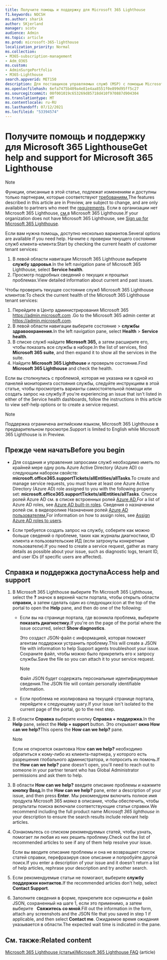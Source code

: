 ```yaml
---
title: Получите помощь и поддержку для Microsoft 365 Lighthouse
f1.keywords: NOCSH
ms.author: sharik
author: SKjerland
manager: scotv
audience: Admin
ms.topic: article
ms.prod: microsoft-365-lighthouse
localization_priority: Normal
ms.collection:
- M365-subscription-management
- Adm_O365
ms.custom:
- AdminSurgePortfolio
- M365-Lighthouse
search.appverid: MET150
description: Для поставщиков управляемых служб (MSP) с помощью Microsoft 365 Lighthouse узнайте, как получить помощь и поддержку.
ms.openlocfilehash: 6efa7475b409a4e81e4aa8551f0e899d95ff5c27
ms.sourcegitcommit: 00f001019c653269d85718d410f970887d904304
ms.translationtype: MT
ms.contentlocale: ru-RU
ms.lasthandoff: 07/12/2021
ms.locfileid: "53394574"
---
```

# <a name="get-help-and-support-for-microsoft-365-lighthouse"></a><span data-ttu-id="07b33-103">Получите помощь и поддержку для Microsoft 365 Lighthouse</span><span class="sxs-lookup"><span data-stu-id="07b33-103">Get help and support for Microsoft 365 Lighthouse</span></span> 

> [!NOTE]
> <span data-ttu-id="07b33-104">Функции, описанные в этой статье, подлежат изменениям и доступны только партнерам, которые соответствуют [требованиям.](m365-lighthouse-requirements.md)</span><span class="sxs-lookup"><span data-stu-id="07b33-104">The features described in this article are in Preview, are subject to change, and are only available to partners who meet the [requirements](m365-lighthouse-requirements.md).</span></span> <span data-ttu-id="07b33-105">Если в организации нет Microsoft 365 Lighthouse, [см.](m365-lighthouse-sign-up.md)в Microsoft 365 Lighthouse.</span><span class="sxs-lookup"><span data-stu-id="07b33-105">If your organization does not have Microsoft 365 Lighthouse, see [Sign up for Microsoft 365 Lighthouse](m365-lighthouse-sign-up.md).</span></span>

<span data-ttu-id="07b33-106">Если вам нужна помощь, доступно несколько вариантов.</span><span class="sxs-lookup"><span data-stu-id="07b33-106">Several options are available if you need help.</span></span> <span data-ttu-id="07b33-107">Начните с проверки текущего состояния служб клиента-клиента:</span><span class="sxs-lookup"><span data-stu-id="07b33-107">Start by checking the current health of customer tenant services:</span></span>

1. <span data-ttu-id="07b33-108">В левой области навигации Microsoft 365 Lighthouse выберите **службу здоровья**.</span><span class="sxs-lookup"><span data-stu-id="07b33-108">In the left navigation pane of Microsoft 365 Lighthouse, select **Service health**.</span></span>
2. <span data-ttu-id="07b33-109">Просмотр подробных сведений о текущих и прошлых проблемах.</span><span class="sxs-lookup"><span data-stu-id="07b33-109">View detailed information about current and past issues.</span></span>

<span data-ttu-id="07b33-110">Чтобы проверить текущее состояние служб Microsoft 365 Lighthouse клиентов:</span><span class="sxs-lookup"><span data-stu-id="07b33-110">To check the current health of the Microsoft 365 Lighthouse tenant services:</span></span>

1. <span data-ttu-id="07b33-111">Перейдите в Центр администрирования Microsoft 365 <a href="https://go.microsoft.com/fwlink/p/?linkid=2024339" target="_blank">https://admin.microsoft.com</a> .</span><span class="sxs-lookup"><span data-stu-id="07b33-111">Go to the Microsoft 365 admin center at <a href="https://go.microsoft.com/fwlink/p/?linkid=2024339" target="_blank">https://admin.microsoft.com</a>.</span></span>
2. <span data-ttu-id="07b33-112">В левой области навигации выберите состояние  >  **службы здравоохранения.**</span><span class="sxs-lookup"><span data-stu-id="07b33-112">In the left navigation pane, select **Health** > **Service health**.</span></span>
3. <span data-ttu-id="07b33-113">В списке служб найдите **Microsoft 365,** а затем расширите его, чтобы показать все службы в наборе.</span><span class="sxs-lookup"><span data-stu-id="07b33-113">In the list of services, find **Microsoft 365 suite**, and then expand it to show all the services in the suite.</span></span>
4. <span data-ttu-id="07b33-114">Найдите **Microsoft 365 Lighthouse** и проверьте состояние.</span><span class="sxs-lookup"><span data-stu-id="07b33-114">Find **Microsoft 365 Lighthouse** and check the health.</span></span>

<span data-ttu-id="07b33-115">Если вы столкнулись с проблемой, которая не указана ни в одной из панелей мониторинга состояния службы, следуйте инструкциям в этой статье, чтобы просмотреть варианты самостоятельной помощи или создать запрос на службу.</span><span class="sxs-lookup"><span data-stu-id="07b33-115">If you're experiencing an issue that isn't listed in either of the Service health dashboards, follow the instructions in this article to view self-help options or to create a service request.</span></span>

> [!NOTE]
> <span data-ttu-id="07b33-116">Поддержка ограничена английским языком, Microsoft 365 Lighthouse в предварительном просмотре.</span><span class="sxs-lookup"><span data-stu-id="07b33-116">Support is limited to English while Microsoft 365 Lighthouse is in Preview.</span></span>

## <a name="before-you-begin"></a><span data-ttu-id="07b33-117">Прежде чем начать</span><span class="sxs-lookup"><span data-stu-id="07b33-117">Before you begin</span></span>

- <span data-ttu-id="07b33-118">Для создания и управления запросами служб необходимо иметь по крайней мере одну роль Azure Active Directory (Azure AD) со следующим набором свойств: **microsoft.office365.supportTickets/allEntities/allTasks**.</span><span class="sxs-lookup"><span data-stu-id="07b33-118">To create and manage service requests, you must have at least one Azure Active Directory (Azure AD) role assigned to you with the following property set: **microsoft.office365.supportTickets/allEntities/allTasks**.</span></span> <span data-ttu-id="07b33-119">Список ролей Azure AD см. в списке встроенных ролей [Azure AD.](/azure/active-directory/roles/permissions-reference)</span><span class="sxs-lookup"><span data-stu-id="07b33-119">For a list of Azure AD roles, see [Azure AD built-in roles](/azure/active-directory/roles/permissions-reference).</span></span> <span data-ttu-id="07b33-120">Сведения о назначении ролей см. в видеоролике Назначение ролей [Azure AD пользователям.](/azure/active-directory/roles/manage-roles-portal)</span><span class="sxs-lookup"><span data-stu-id="07b33-120">For information on how to assign roles, see [Assign Azure AD roles to users](/azure/active-directory/roles/manage-roles-portal).</span></span>

- <span data-ttu-id="07b33-121">Если требуется создать запрос на службу, соберите как можно больше сведений о проблеме, таких как журналы диагностики, ID клиента и пользовательские ИД (если затронуты конкретные пользователи).</span><span class="sxs-lookup"><span data-stu-id="07b33-121">If you need to create a service request, gather as many details as possible about your issue, such as diagnostic logs, tenant ID, and user IDs (if specific users are affected).</span></span>

## <a name="access-help-and-support"></a><span data-ttu-id="07b33-122">Справка и поддержка доступа</span><span class="sxs-lookup"><span data-stu-id="07b33-122">Access help and support</span></span>

1.  <span data-ttu-id="07b33-123">В Microsoft 365 Lighthouse выберите **?**</span><span class="sxs-lookup"><span data-stu-id="07b33-123">In Microsoft 365 Lighthouse, select the **?**</span></span> <span data-ttu-id="07b33-124">значок в верхней части портала, чтобы открыть области **справки,** а затем сделать один из следующих:</span><span class="sxs-lookup"><span data-stu-id="07b33-124">icon at the top of the portal to open the **Help** pane, and then do one of the following:</span></span>
    
    -  <span data-ttu-id="07b33-125">Если вы на странице портала, где возникла проблема, выберите **показать диагностику.**</span><span class="sxs-lookup"><span data-stu-id="07b33-125">If you're on the page of the portal where the issue occurred, select **Show diagnostics**.</span></span>

        <span data-ttu-id="07b33-126">Это создаст JSON-файл с информацией, которая поможет агентам поддержки устранить проблему.</span><span class="sxs-lookup"><span data-stu-id="07b33-126">This will create a JSON file with information to help Support agents troubleshoot your issue.</span></span> <span data-ttu-id="07b33-127">Сохраните файл, чтобы можно было прикрепить его к запросу службы.</span><span class="sxs-lookup"><span data-stu-id="07b33-127">Save the file so you can attach it to your service request.</span></span>

        > [!NOTE]
        > <span data-ttu-id="07b33-128">Файл JSON будет содержать персональные идентифицируемые сведения.</span><span class="sxs-lookup"><span data-stu-id="07b33-128">The JSON file will contain personally identifiable information.</span></span>

    -  <span data-ttu-id="07b33-129">Если проблема не изолирована на текущей странице портала, перейдите к следующему шагу.</span><span class="sxs-lookup"><span data-stu-id="07b33-129">If your issue isn't isolated to the current page of the portal, go to the next step.</span></span>

2.  <span data-ttu-id="07b33-130">В области **Справка** выберите кнопку **Справка + поддержка.**</span><span class="sxs-lookup"><span data-stu-id="07b33-130">In the **Help** pane, select the **Help + support** button.</span></span> <span data-ttu-id="07b33-131">Это открывает **окно How can we help?**</span><span class="sxs-lookup"><span data-stu-id="07b33-131">This opens the **How can we help?** pane.</span></span>

    > [!NOTE]
    > <span data-ttu-id="07b33-132">Если не откроется окантовка How **can we help?** необходимо обратиться к кому-либо из клиента-партнера, у которого есть разрешения глобального администратора, и попросить их помочь.</span><span class="sxs-lookup"><span data-stu-id="07b33-132">If the **How can we help?** pane doesn't open, you'll need to reach out to someone in your partner tenant who has Global Administrator permissions and ask them to help.</span></span>

3.  <span data-ttu-id="07b33-133">В области **How can we help?** введите описание проблемы и нажмите **кнопку Ввод**.</span><span class="sxs-lookup"><span data-stu-id="07b33-133">In the **How can we help?** pane, enter a description of your issue, and then press **Enter**.</span></span> <span data-ttu-id="07b33-134">Мы рекомендуем включить полное имя продукта Microsoft 365 *маяка* в описание, чтобы обеспечить, чтобы результаты поиска включали соответствующие статьи справки.</span><span class="sxs-lookup"><span data-stu-id="07b33-134">We recommend including the full product name *Microsoft 365 lighthouse* in your description to ensure the search results include relevant help articles.</span></span>

4.  <span data-ttu-id="07b33-135">Ознакомьтесь со списком рекомендуемых статей, чтобы узнать, помогает ли любая из них решить проблему.</span><span class="sxs-lookup"><span data-stu-id="07b33-135">Check out the list of recommended articles to see if any of them help resolve your issue.</span></span>

    <span data-ttu-id="07b33-136">Если вы вводите описание проблемы и она не возвращает список статей справки, перефразируя свое описание и попробуйте другой поиск.</span><span class="sxs-lookup"><span data-stu-id="07b33-136">If you enter a description of your issue and it doesn't return a list of help articles, rephrase your description and try another search.</span></span>

5.  <span data-ttu-id="07b33-137">Если рекомендуемые статьи не помогают, выберите **службу поддержки контактов.**</span><span class="sxs-lookup"><span data-stu-id="07b33-137">If the recommended articles don't help, select **Contact Support**.</span></span>

6.  <span data-ttu-id="07b33-138">Заполните сведения в форме, прикрепите все скриншоты и файл JSON, сохраненный на шаге 1, если это применимо, а затем выберите &nbsp; **Свяжитесь со мной**.</span><span class="sxs-lookup"><span data-stu-id="07b33-138">Fill out the information in the form, attach any screenshots and the JSON file that you saved in step&nbsp;1 if applicable, and then select **Contact me**.</span></span> <span data-ttu-id="07b33-139">Ожидаемое время ожидания указывается в области.</span><span class="sxs-lookup"><span data-stu-id="07b33-139">The expected wait time is indicated in the pane.</span></span>

## <a name="related-content"></a><span data-ttu-id="07b33-140">См. также:</span><span class="sxs-lookup"><span data-stu-id="07b33-140">Related content</span></span>

<span data-ttu-id="07b33-141">[Microsoft 365 Lighthouse (статья)](m365-lighthouse-faq.yml)</span><span class="sxs-lookup"><span data-stu-id="07b33-141">[Microsoft 365 Lighthouse FAQ](m365-lighthouse-faq.yml) (article)</span></span>
